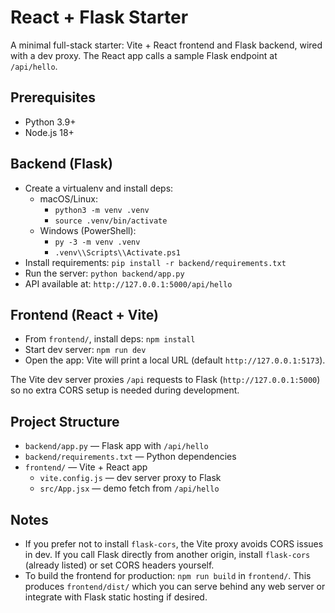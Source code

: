 # React + Flask Starter

A minimal full-stack starter: Vite + React frontend and Flask backend, wired with a dev proxy. The React app calls a sample Flask endpoint at `/api/hello`.

## Prerequisites
- Python 3.9+
- Node.js 18+

## Backend (Flask)
- Create a virtualenv and install deps:
  - macOS/Linux:
    - `python3 -m venv .venv`
    - `source .venv/bin/activate`
  - Windows (PowerShell):
    - `py -3 -m venv .venv`
    - `.venv\\Scripts\\Activate.ps1`
- Install requirements: `pip install -r backend/requirements.txt`
- Run the server: `python backend/app.py`
- API available at: `http://127.0.0.1:5000/api/hello`

## Frontend (React + Vite)
- From `frontend/`, install deps: `npm install`
- Start dev server: `npm run dev`
- Open the app: Vite will print a local URL (default `http://127.0.0.1:5173`).

The Vite dev server proxies `/api` requests to Flask (`http://127.0.0.1:5000`) so no extra CORS setup is needed during development.

## Project Structure
- `backend/app.py` — Flask app with `/api/hello`
- `backend/requirements.txt` — Python dependencies
- `frontend/` — Vite + React app
  - `vite.config.js` — dev server proxy to Flask
  - `src/App.jsx` — demo fetch from `/api/hello`

## Notes
- If you prefer not to install `flask-cors`, the Vite proxy avoids CORS issues in dev. If you call Flask directly from another origin, install `flask-cors` (already listed) or set CORS headers yourself.
- To build the frontend for production: `npm run build` in `frontend/`. This produces `frontend/dist/` which you can serve behind any web server or integrate with Flask static hosting if desired.
